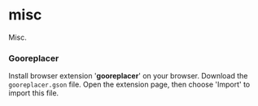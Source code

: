 # misc
Misc.
### Gooreplacer
Install browser extension '**gooreplacer**' on your browser. Download the ```gooreplacer.gson``` file. Open the extension page, then choose 'Import' to import this file.
